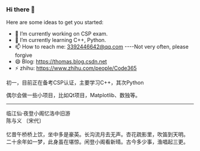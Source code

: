### Hi there 👋

Here are some ideas to get you started:

- 🔭 I’m currently working on CSP exam.
- 🌱 I’m currently learning C++, Python.
- 📫 How to reach me: 3392446642@qq.com ----Not very often, please forgive
- 😄 Blog: <https://thomas.blog.csdn.net>
- ⚡ zhihu: <https://www.zhihu.com/people/Code365>

初一，目前正在备考CSP认证，主要学习C++，其次Python

偶尔会做一些小项目，比如Qt项目，Matplotlib、数独等。

---

<font family="STXINGKA.TTF">临江仙·夜登小阁忆洛中旧游<br>
陈与义 〔宋代〕<br>
<br>
忆昔午桥桥上饮，坐中多是豪英。长沟流月去无声。杏花疏影里，吹笛到天明。<br>
二十余年如一梦，此身虽在堪惊。闲登小阁看新晴。古今多少事，渔唱起三更。</font>

